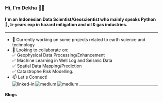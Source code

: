 ### Hi, I'm Dekha 👋👋
#### I'm an Indonesian Data Scientist/Geoscientist who mainly speaks Python :snake:, 5-years exp in hazard mitigation and oil & gas industries.
------------------
- 🔭 Currently working on some projects related to earth science and technology
- 👯 Looking to collaborate on:
  <br>
  :white_check_mark: Geophysical Data Processing/Enhancement
  <br>
  :white_check_mark: Machine Learning in Well Log and Seismic Data
  <br>
  :white_check_mark: Spatial Data Mapping/Prediction
  <br>
  :white_check_mark: Catastrophe Risk Modelling.
- 📫 Let's Connect!
  <br>
  [<img align="left" alt="linked-in" src="https://img.shields.io/badge/linkedin-%230077B5.svg?&style=for-the-badge&logo=linkedin&logoColor=white" />](https://www.linkedin.com/in/mordekhai/)
  [<img align="left" alt="medium" src="https://img.shields.io/badge/medium-%2312100E.svg?&style=for-the-badge&logo=medium&logoColor=white" />](https://medium.com/@dekha51)
  [<img align="left" alt="medium" src="https://img.shields.io/badge/Webpage-Geovartha.id-orange?&style=for-the-badge&logoColor=white" />](https://geovartha.id)
------------------
#### Blogs
<!--
**dekha51/dekha51** is a ✨ _special_ ✨ repository because its `README.md` (this file) appears on your GitHub profile.

Here are some ideas to get you started:

- 🔭 I’m currently working on ...
- 🌱 I’m currently learning ...
- 👯 I’m looking to collaborate on ...
- 🤔 I’m looking for help with ...
- 💬 Ask me about ...
- 📫 How to reach me: ...
- 😄 Pronouns: ...
- ⚡ Fun fact: ...
-->
